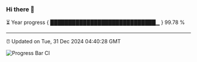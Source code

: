 ### Hi there 👋

⏳ Year progress { █████████████████████████████▁ } 99.78 %

---

⏰ Updated on Tue, 31 Dec 2024 04:40:28 GMT

![Progress Bar CI](https://github.com/IshwaranRudhara/GIT-ACTION/workflows/Progress%20Bar%20CI/badge.svg)
